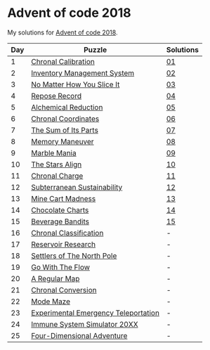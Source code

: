 # Advent of code 2018
My solutions for [Advent of code 2018](https://adventofcode.com/2018).

| Day | Puzzle                                                                       | Solutions  |
|-----|------------------------------------------------------------------------------|------------|
| 1   | [Chronal Calibration](https://adventofcode.com/2018/day/1)                   | [01](./01) |
| 2   | [Inventory Management System](https://adventofcode.com/2018/day/2)           | [02](./02) |
| 3   | [No Matter How You Slice It](https://adventofcode.com/2018/day/3)            | [03](./03) |
| 4   | [Repose Record](https://adventofcode.com/2018/day/4)                         | [04](./04) |
| 5   | [Alchemical Reduction](https://adventofcode.com/2018/day/5)                  | [05](./05) |
| 6   | [Chronal Coordinates](https://adventofcode.com/2018/day/6)                   | [06](./06) |
| 7   | [The Sum of Its Parts](https://adventofcode.com/2018/day/7)                  | [07](./07) |
| 8   | [Memory Maneuver](https://adventofcode.com/2018/day/8)                       | [08](./08) |
| 9   | [Marble Mania](https://adventofcode.com/2018/day/9)                          | [09](./09) |
| 10  | [The Stars Align](https://adventofcode.com/2018/day/10)                      | [10](./10) |
| 11  | [Chronal Charge](https://adventofcode.com/2018/day/11)                       | [11](./11) |
| 12  | [Subterranean Sustainability](https://adventofcode.com/2018/day/12)          | [12](./12) |
| 13  | [Mine Cart Madness](https://adventofcode.com/2018/day/13)                    | [13](./13) |
| 14  | [Chocolate Charts](https://adventofcode.com/2018/day/14)                     | [14](./14) |
| 15  | [Beverage Bandits](https://adventofcode.com/2018/day/15)                     | [15](./15) |
| 16  | [Chronal Classification](https://adventofcode.com/2018/day/16)               | -          |
| 17  | [Reservoir Research](https://adventofcode.com/2018/day/17)                   | -          |
| 18  | [Settlers of The North Pole](https://adventofcode.com/2018/day/18)           | -          |
| 19  | [Go With The Flow](https://adventofcode.com/2018/day/19)                     | -          |
| 20  | [A Regular Map](https://adventofcode.com/2018/day/20)                        | -          |
| 21  | [Chronal Conversion](https://adventofcode.com/2018/day/21)                   | -          |
| 22  | [Mode Maze](https://adventofcode.com/2018/day/22)                            | -          |
| 23  | [Experimental Emergency Teleportation](https://adventofcode.com/2018/day/23) | -          |
| 24  | [Immune System Simulator 20XX](https://adventofcode.com/2018/day/24)         | -          |
| 25  | [Four-Dimensional Adventure](https://adventofcode.com/2018/day/25)           | -          |
